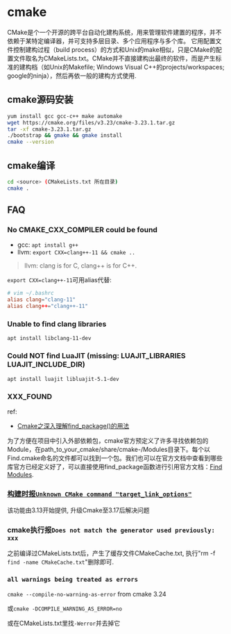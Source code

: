 # cmake
CMake是个一个开源的跨平台自动化建构系统，用来管理软件建置的程序，并不依赖于某特定编译器，并可支持多层目录、多个应用程序与多个库。 它用配置文件控制建构过程（build process）的方式和Unix的make相似，只是CMake的配置文件取名为CMakeLists.txt。CMake并不直接建构出最终的软件，而是产生标准的建构档（如Unix的Makefile; Windows Visual C++的projects/workspaces; google的ninja），然后再依一般的建构方式使用.

## cmake源码安装
```bash
yum install gcc gcc-c++ make automake
wget https://cmake.org/files/v3.23/cmake-3.23.1.tar.gz
tar -xf cmake-3.23.1.tar.gz
./bootstrap && gmake && gmake install
cmake --version
```

## cmake编译
```bash
cd <source> (CMakeLists.txt 所在目录)
cmake .
```

## FAQ
### No CMAKE_CXX_COMPILER could be found
- gcc: `apt install g++`
- llvm: `export CXX=clang++-11 && cmake ..`

> llvm: clang is for C, clang++ is for C++.

`export CXX=clang++-11`可用alias代替:
```conf
# vim ~/.bashrc
alias clang="clang-11"
alias clang++="clang++-11"
```

### Unable to find clang libraries
`apt install libclang-11-dev`

### Could NOT find LuaJIT (missing: LUAJIT_LIBRARIES LUAJIT_INCLUDE_DIR)
`apt install luajit libluajit-5.1-dev`

### XXX_FOUND
ref:
- [Cmake之深入理解find_package()的用法](https://zhuanlan.zhihu.com/p/97369704)

为了方便在项目中引入外部依赖包，cmake官方预定义了许多寻找依赖包的Module，在path_to_your_cmake/share/cmake-<version>/Modules目录下。每个以Find<LibaryName>.cmake命名的文件都可以找到一个包。我们也可以在官方文档中查看到哪些库官方已经定义好了，可以直接使用find_package函数进行引用官方文档：[Find Modules](https://cmake.org/cmake/help/latest/manual/cmake-modules.7.html).

### [构建时报`Unknown CMake command "target_link_options"`](https://github.com/seetafaceengine/SeetaFace2/issues/108)
该功能由3.13开始提供, 升级Cmake至3.17后解决问题

### cmake执行报`Does not match the generator used previously: xxx`
之前编译过CMakeLists.txt后，产生了缓存文件CMakeCache.txt, 执行"rm -f `find -name CMakeCache.txt`"删除即可.

### `all warnings being treated as errors`
`cmake --compile-no-warning-as-error` from cmake 3.24

或`cmake -DCOMPILE_WARNING_AS_ERROR=no`

或在CMakeLists.txt里找`-Werror`并去掉它